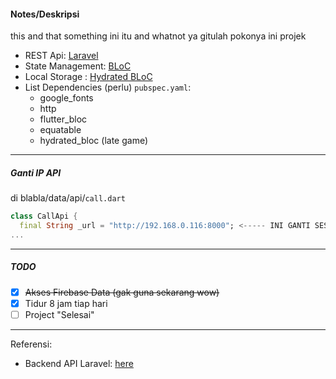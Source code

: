 #### Notes/Deskripsi
this and that something ini itu and whatnot ya gitulah pokonya ini projek
- REST Api: [Laravel](https://github.com/ongghuen/web-backend) 
- State Management: [BLoC](https://bloclibrary.dev/) 
- Local Storage : [Hydrated BLoC](https://pub.dev/packages/hydrated_bloc) 
- List Dependencies (perlu) `pubspec.yaml`:
  - google_fonts
  - http
  - flutter_bloc
  - equatable
  - hydrated_bloc (late game)

<hr/>

##### Ganti IP API
di blabla/data/api/`call.dart`
```dart
class CallApi {
  final String _url = "http://192.168.0.116:8000"; <----- INI GANTI SESUAI LOCAL NETWORK LARAVEL
...
```

<hr/>

##### TODO
- [x] ~~Akses Firebase Data (gak guna sekarang wow)~~
- [x] Tidur 8 jam tiap hari
- [ ] Project "Selesai"

<hr/>

Referensi:
- Backend API Laravel: [here](https://github.com/Ongghuen/web-backend) 
